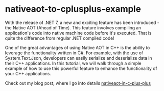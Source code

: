# nativeaot-to-cplusplus-example

With the release of .NET 7, a new and exciting feature has been introduced - the Native AOT (Ahead of Time). This feature involves compiling an application's code into native machine code before it's executed. That is quite the difference from regular .NET compiled code!


One of the great advantages of using Native AOT in C++ is the ability to leverage the functionality written in C#. For example, with the use of System.Text.Json, developers can easily serialize and deserialize data in their C++ applications. In this tutorial, we will walk through a simple example of how to use this powerful feature to enhance the functionality of your C++ applications.

Check out my blog post, where I go into details [nativeaot-in-c-plus-plus](https://joeysenna.com/posts/nativeaot-in-c-plus-plus)
